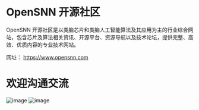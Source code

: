 # OpenSNN 开源社区

OpenSNN 开源社区是以类脑芯片和类脑人工智能算法及其应用为主的行业综合网站，包含芯片及算法相关资讯、开源平台、资源导航以及技术论坛，提供完整、高效、优质内容的专业技术网站。

网址： https://www.opensnn.com

# 欢迎沟通交流

![image](https://w3.opensnn.com/api/s/file/view/img/4964971880517632)
![image](https://w3.opensnn.com/api/s/file/view/img/34425685477036032)
